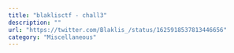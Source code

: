 ```yaml
---
title: "blaklisctf - chall3"
description: ""
url: "https://twitter.com/Blaklis_/status/1625918537813446656"
category: "Miscellaneous"
---
```

